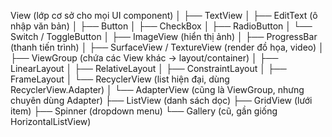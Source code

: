 View (lớp cơ sở cho mọi UI component)
│
├── TextView
│   ├── EditText (ô nhập văn bản)
│   ├── Button
│   ├── CheckBox
│   ├── RadioButton
│   └── Switch / ToggleButton
│
├── ImageView (hiển thị ảnh)
│
├── ProgressBar (thanh tiến trình)
│
├── SurfaceView / TextureView (render đồ họa, video)
│
├── ViewGroup (chứa các View khác → layout/container)
│   ├── LinearLayout
│   ├── RelativeLayout
│   ├── ConstraintLayout
│   ├── FrameLayout
│   └── RecyclerView (list hiện đại, dùng RecyclerView.Adapter)
│
└── AdapterView (cũng là ViewGroup, nhưng chuyên dùng Adapter)
    ├── ListView (danh sách dọc)
    ├── GridView (lưới item)
    ├── Spinner (dropdown menu)
    └── Gallery (cũ, gần giống HorizontalListView)
